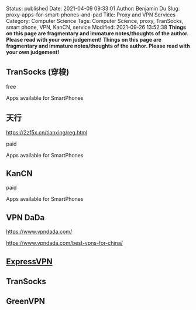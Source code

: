 Status: published
Date: 2021-04-09 09:33:01
Author: Benjamin Du
Slug: proxy-apps-for-smart-phones-and-pad
Title: Proxy and VPN Services
Category: Computer Science
Tags: Computer Science, proxy, TranSocks, smart phone, VPN, KanCN, service
Modified: 2021-09-26 13:52:38
**Things on this page are fragmentary and immature notes/thoughts of the author. Please read with your own judgement!**
**Things on this page are fragmentary and immature notes/thoughts of the author. Please read with your own judgement!**

## TranSocks (穿梭)

free 

Apps available for SmartPhones

## 天行  

https://2zf5x.cn/tianxing/reg.html

paid

Apps available for SmartPhones

## KanCN 

paid

Apps available for SmartPhones


## VPN DaDa
https://www.vpndada.com/

https://www.vpndada.com/best-vpns-for-china/


## [ExpressVPN](https://www.expressvpn.com/)

## TranSocks 

## GreenVPN

